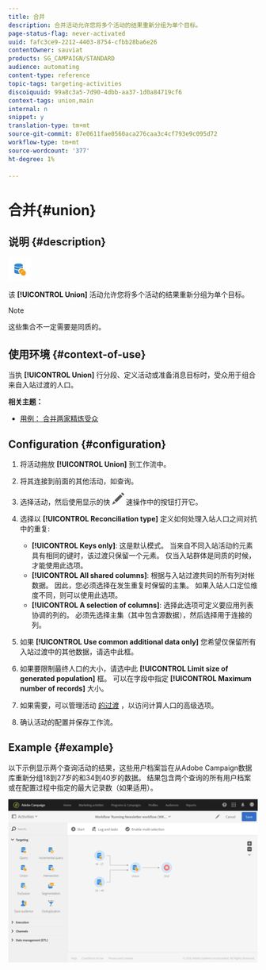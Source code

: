 ```yaml
---
title: 合并
description: 合并活动允许您将多个活动的结果重新分组为单个目标。
page-status-flag: never-activated
uuid: fafc3ce9-2212-4403-8754-cfbb28ba6e26
contentOwner: sauviat
products: SG_CAMPAIGN/STANDARD
audience: automating
content-type: reference
topic-tags: targeting-activities
discoiquuid: 99a8c3a5-7d90-4dbb-aa37-1d0a84719cf6
context-tags: union,main
internal: n
snippet: y
translation-type: tm+mt
source-git-commit: 87e0611fae0560aca276caa3c4cf793e9c095d72
workflow-type: tm+mt
source-wordcount: '377'
ht-degree: 1%

---
```



# 合并{#union}

## 说明 {#description}

![](assets/union.png)

该 **[!UICONTROL Union]** 活动允许您将多个活动的结果重新分组为单个目标。

>[!NOTE]
>
>这些集合不一定需要是同质的。

## 使用环境 {#context-of-use}

当执 **[!UICONTROL Union]** 行分段、定义活动或准备消息目标时，受众用于组合来自入站过渡的人口。

**相关主题：**

* [用例： 合并两家精炼受众](../../automating/using/union-on-two-refined-audiences.md)

## Configuration {#configuration}

1. 将活动拖放 **[!UICONTROL Union]** 到工作流中。
1. 将其连接到前面的其他活动，如查询。
1. 选择活动，然后使用显示的快 ![](assets/edit_darkgrey-24px.png) 速操作中的按钮打开它。
1. 选择以 **[!UICONTROL Reconciliation type]** 定义如何处理入站人口之间对抗中的重复:

   * **[!UICONTROL Keys only]**: 这是默认模式。 当来自不同入站活动的元素具有相同的键时，该过渡只保留一个元素。 仅当入站群体是同质的时候，才能使用此选项。
   * **[!UICONTROL All shared columns]**: 根据与入站过渡共同的所有列对帐数据。 因此，您必须选择在发生重复时保留的主集。 如果入站人口定位维度不同，则可以使用此选项。
   * **[!UICONTROL A selection of columns]**: 选择此选项可定义要应用列表协调的列的。 必须先选择主集（其中包含源数据），然后选择用于连接的列。

1. 如果 **[!UICONTROL Use common additional data only]** 您希望仅保留所有入站过渡中的其他数据，请选中此框。
1. 如果要限制最终人口的大小，请选中此 **[!UICONTROL Limit size of generated population]** 框。 可以在字段中指定 **[!UICONTROL Maximum number of records]** 大小。
1. 如果需要，可以管理活动 [的过渡](../../automating/using/activity-properties.md) ，以访问计算人口的高级选项。
1. 确认活动的配置并保存工作流。

## Example {#example}

以下示例显示两个查询活动的结果，这些用户档案旨在从Adobe Campaign数据库重新分组18到27岁的和34到40岁的数据。 结果包含两个查询的所有用户档案或在配置过程中指定的最大记录数（如果适用）。

![](assets/wkf_union_example.png)